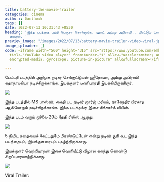 ```yaml
---
title: battery-the-movie-trailer
categories: cinema
authors: Santhosh
tags: []
date: 2022-07-13 10:31:43 +0530
heading: 'இந்த படத்தை பற்றி பெருசா சொல்றாங்க. ஹாட் அம்மு அபிராமி.. மிரட்டும் ட்ரைலர்
  வைரல். '
preview_image: "/images/2022/07/13/battery-movie-trailer-video-viral-jpg.jpeg"
image_uploader: []
code: <iframe width="560" height="315" src="https://www.youtube.com/embed/pBEY8sw7xDg"
  title="YouTube video player" frameborder="0" allow="accelerometer; autoplay; clipboard-write;
  encrypted-media; gyroscope; picture-in-picture" allowfullscreen></iframe>

---
```

பேட்டரி படத்தில் அறிமுக நடிகர் செங்குட்டுவன் ஹீரோவா, அம்மு அபிராமி கதாநாயகியா நடிச்சிருக்காங்க. இயக்குனர் மணிபாரதி இயக்கியிருக்கிறார்.

![](/images/2022/07/13/battery-the-movie-1-jpg.jpeg)

இந்த படத்தில் MS பாஸ்கர், கைதி பட நடிகர் ஜார்ஜ் மரியம், நாகேந்திர பிரசாத் ஆகியோரும் நடிச்சிருக்காங்க. இந்த படத்துக்கு இசை சித்தார்த் விபின்.

இந்த படம் வரும் ஜூலை 29ம் தேதி ரிலீஸ் ஆகுது.

![](/images/2022/07/13/battery-the-movie-2-jpg.jpeg)

5 நிமிட கதையைக் கேட்டதுமே மிரண்டுட்டேன் என்று நடிகர் சூரி கூட இந்த படத்தையும், இயக்குனரையும் புகழ்ந்திருக்காரு.

இயக்குனர் வெற்றிமாறன் இசை வெளியீட்டு விழால கலந்து கொண்டு சிறப்புரையாற்றிக்காரு.

![](/images/2022/07/13/battery-the-movie-3-jpg.jpeg)

Viral Trailer:
